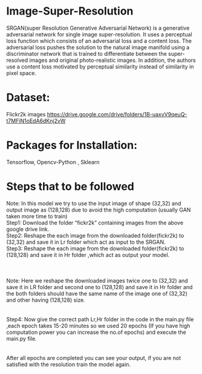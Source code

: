 # Image-Super-Resolution
SRGAN(super Resolution Generative Adversarial Network) is a generative adversarial network for single image super-resolution. It uses a perceptual loss function which consists of an adversarial loss and a content loss. The adversarial loss pushes the solution to the natural image manifold using a discriminator network that is trained to differentiate between the super-resolved images and original photo-realistic images. In addition, the authors use a content loss motivated by perceptual similarity instead of similarity in pixel space.

# Dataset:
Flickr2k images
https://drive.google.com/drive/folders/1B-uaxvV9qeuQ-t7MFiN1oEdA6dKnj2vW

# Packages for Installation:
Tensorflow, Opencv-Python , Sklearn

# Steps that to be followed
Note: In this model we try to use the input image of shape (32,32) and output image as (128,128) due to avoid the high computation (usually GAN taken more time to train)\
Step1: Download the folder “fickr2k” containing images from the above google drive link.\
Step2: Reshape the each image from the downloaded folder(fickr2k) to (32,32) and save it in Lr folder which act as input to the SRGAN.\
Step3: Reshape the each image from the downloaded folder(fickr2k) to (128,128) and save it in Hr folder ,which act as output your model.\
\
\
\
Note: Here we reshape the downloaded images twice one to (32,32) and save it in LR folder and second one to (128,128) and save it in Hr folder and the both folders should have the same name of the image one of (32,32) and other having (128,128) size.\
\
\
Step4: Now give the correct path Lr,Hr folder in the code in the main.py file ,each epoch takes 15-20 minutes so we used 20 epochs (If you have high computation power you can increase the no.of epochs) and execute the main.py file.\
\
\
After all epochs are completed you can see your output, if you are not satisfied with the
resolution train the model again.
